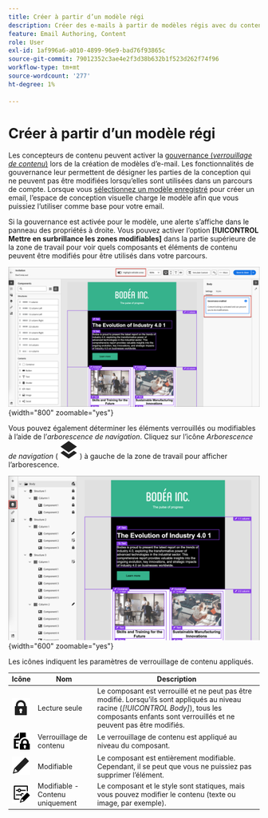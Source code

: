 ```yaml
---
title: Créer à partir d’un modèle régi
description: Créer des e-mails à partir de modèles régis avec du contenu verrouillé - Identifiez les zones modifiables et respectez les contraintes de gouvernance dans Journey Optimizer B2B edition.
feature: Email Authoring, Content
role: User
exl-id: 1af996a6-a010-4899-96e9-bad76f93865c
source-git-commit: 79012352c3ae4e2f3d38b632b1f523d262f74f96
workflow-type: tm+mt
source-wordcount: '277'
ht-degree: 1%

---
```


# Créer à partir d’un modèle régi

Les concepteurs de contenu peuvent activer la [gouvernance (_verrouillage de contenu_)](./template-content-governance.md) lors de la création de modèles d’e-mail. Les fonctionnalités de gouvernance leur permettent de désigner les parties de la conception qui ne peuvent pas être modifiées lorsqu’elles sont utilisées dans un parcours de compte. Lorsque vous [sélectionnez un modèle enregistré](./email-authoring.md#select-a-template) pour créer un email, l’espace de conception visuelle charge le modèle afin que vous puissiez l’utiliser comme base pour votre email.

Si la gouvernance est activée pour le modèle, une alerte s’affiche dans le panneau des propriétés à droite. Vous pouvez activer l’option **[!UICONTROL Mettre en surbrillance les zones modifiables]** dans la partie supérieure de la zone de travail pour voir quels composants et éléments de contenu peuvent être modifiés pour être utilisés dans votre parcours.

![Affichage des zones modifiables dans un modèle régi](./assets/email-designer-governed-highlight.png){width="800" zoomable="yes"}

Vous pouvez également déterminer les éléments verrouillés ou modifiables à l’aide de l’_arborescence de navigation_. Cliquez sur l’icône _Arborescence de navigation_ ( ![Icône Lien](../assets/do-not-localize/icon-navigation-tree.svg) ) à gauche de la zone de travail pour afficher l’arborescence.

![Affichage des zones modifiables dans un modèle régi](./assets/email-designer-governed-tree.png){width="600" zoomable="yes"}

Les icônes indiquent les paramètres de verrouillage de contenu appliqués.

| Icône | Nom | Description |
|------|------|-------------|
| ![Icône Lecture seule](../assets/do-not-localize/icon-tree-lock.svg) | Lecture seule | Le composant est verrouillé et ne peut pas être modifié. Lorsqu’ils sont appliqués au niveau racine (_[!UICONTROL Body]_), tous les composants enfants sont verrouillés et ne peuvent pas être modifiés. |
| ![Icône de modification du contenu](../assets/do-not-localize/icon-tree-content-lock.svg) | Verrouillage de contenu | Le verrouillage de contenu est appliqué au niveau du composant. |
| ![ Icône modifiable ](../assets/do-not-localize/icon-edit.svg) | Modifiable | Le composant est entièrement modifiable. Cependant, il se peut que vous ne puissiez pas supprimer l’élément. |
| ![Icône de modification du contenu](../assets/do-not-localize/icon-tree-edit-text.svg) | Modifiable - Contenu uniquement | Le composant et le style sont statiques, mais vous pouvez modifier le contenu (texte ou image, par exemple). |
